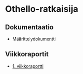 # Othello-ratkaisija

## Dokumentaatio

- [Määrittelydokumentti]()

## Viikkoraportit

- [1. viikkoraportti]()
